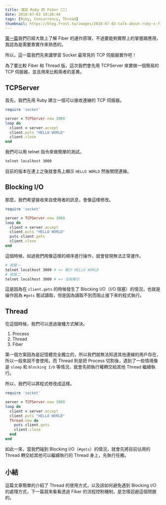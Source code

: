 ```yaml
---
title: 淺談 Ruby 的 Fiber（二）
date: 2018-07-03 19:26:44
tags: [Ruby, Concurrency, Thread]
thumbnail: https://blog.frost.tw/images/2018-07-03-talk-about-ruby-s-fiber-part-2/thumbnail.jpg
---
```


[第一篇](https://blog.frost.tw/posts/2018/06/26/Talk-about-ruby-s-fiber-Part-1/)我們已經大致上了解 Fiber 的運作原理，不過要能夠實際上的掌握跟應用，我認為是需要靠實作來熟悉的。

所以，這一篇我們先來講學習 Socket 最常見的 TCP 伺服器實作吧！

<!--more-->

為了要比較 Fiber 和 Thread 版，這次我們會先用 TCPServer 來實做一個簡易的 TCP 伺服器，並且用來比較兩者的差異。

## TCPServer

首先，我們先用 Ruby 建立一個可以接收連線的 TCP 伺服器。

```ruby
require 'socket'

server = TCPServer.new 3000
loop do
  client = server.accept
  client.puts "HELLO WORLD"
  client.close
end
```

我們可以用 telnet 指令來做簡單的測試。

```bash
telnet localhost 3000
```

目前的版本在連上之後就會馬上顯示 `HELLO WORLD` 然後關閉連線。

## Blocking I/O

那麼，我們希望接收來自使用者的訊息，會像這樣修改。

```ruby
require 'socket'

server = TCPServer.new 3000
loop do
  client = server.accept
  client.puts "HELLO WORLD"
  puts client.gets
  client.close
end
```

這個時候，如過我們用像這樣的順序進行操作，就會發現無法正常運作。

```bash
# 視窗一
telnet localhost 3000 # => 顯示 HELLO WORLD
# 視窗二
telnet localhost 3000 # => 沒有顯示
```

這是因為在 `client.gets` 的時候發生了 Blocking I/O（I/O 阻塞）的情況，也就是操作因為 `#gets` 嘗試讀取，但是因為讀取不到而阻止接下來的程式執行。

## Thread

在這個時候，我們可以透過幾種方式解決。

1. Process
2. Thread
3. Fiber

第一個方案因為是記憶體完全獨立的，所以我們就無法知道其他連線的用戶存在，所以一般來說不會使用。而 Thread 則是把 Process 切割後，遇到了一些情境像是 `sleep` 和 `Blocking I/O` 等情況，就會先把執行權轉交給其他 Thread 繼續執行。

所以，我們可以將程式修改成這樣。

```ruby
require 'socket'

server = TCPServer.new 3000
loop do
  client = server.accept
  client.puts "HELLO WORLD"
  Thread.new do
    puts client.gets
    client.close
  end
end
```

如此一來，當我們碰到 Blocking I/O（`#gets`）的情況，就會先將目前佔用的 Thread 轉交給其他可以繼續執行的 Thread 身上，先執行任務。

## 小結

這篇文章簡單的介紹了 Thread 的使用方式，以及該如何避免遇到 Blocking I/O 的處理方式，下一篇就來看看透過 Fiber 的流程控制機制，是怎樣迴避這個問題的。
